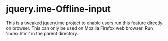 jquery.ime-Offline-input
========================

This is a tweaked jquery.ime project to enable users run this feature directly on browser. This can only be used on Mozilla Firefox web browser. Run 'index.html' in the parent directory.
